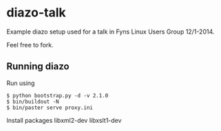 diazo-talk
==========

Example diazo setup used for a talk in Fyns Linux Users Group 12/1-2014.

Feel free to fork.

Running diazo
-------------

Run using

    $ python bootstrap.py -d -v 2.1.0 
    $ bin/buildout -N
    $ bin/paster serve proxy.ini

Install packages libxml2-dev libxslt1-dev
